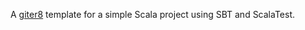 A [giter8][0] template for a simple Scala project using SBT and ScalaTest.

[0]: https://github.com/n8han/giter8
